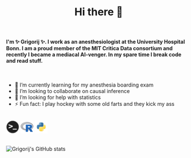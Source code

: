 <h1 align="center"> Hi there 👋</h1>

<br>


#### I'm ✨ Grigorij ✨. I work as an anesthesiologist at the University Hospital Bonn. I am a proud member of the MIT Critica Data consortium and recently I became a mediacal AI-venger. In my spare time I break code and read stuff. 

<br>

- 🌱 I’m currently learning for my anesthesia boarding exam
- 👯 I’m looking to collaborate on causal inference
- 🤔 I’m looking for help with statistics
- ⚡ Fun fact: I play hockey with some old farts and they kick my ass

<br>

<div class="inline-block">
  <img height="35px" width="35px" src="https://raw.githubusercontent.com/github/explore/80688e429a7d4ef2fca1e82350fe8e3517d3494d/topics/terminal/terminal.png" />
  <img height="35px" width="35px" src="https://raw.githubusercontent.com/github/explore/80688e429a7d4ef2fca1e82350fe8e3517d3494d/topics/r/r.png" />
  <img height="35px" width="35px" src="https://raw.githubusercontent.com/github/explore/80688e429a7d4ef2fca1e82350fe8e3517d3494d/topics/python/python.png" />
</div>



<br>

![Grigorij's GitHub stats](https://github-readme-stats.vercel.app/api?username=grigorijschleifer&hide=contribs,prs&show_icons=true&theme=dracula)
